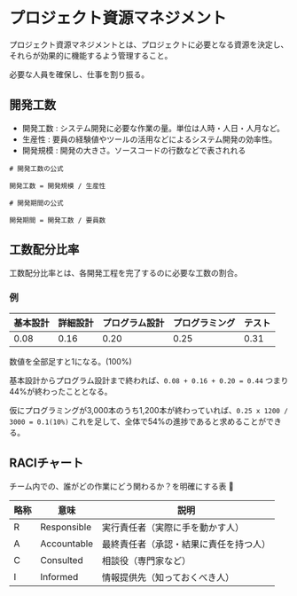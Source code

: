 # プロジェクト資源マネジメント

プロジェクト資源マネジメントとは、プロジェクトに必要となる資源を決定し、それらが効果的に機能するよう管理すること。

必要な人員を確保し、仕事を割り振る。

## 開発工数

- 開発工数 : システム開発に必要な作業の量。単位は人時・人日・人月など。
- 生産性 : 要員の経験値やツールの活用などによるシステム開発の効率性。
- 開発規模 : 開発の大きさ。ソースコードの行数などで表されれる

```
# 開発工数の公式

開発工数 = 開発規模 / 生産性
```

```
# 開発期間の公式

開発期間 = 開発工数 / 要員数
```

## 工数配分比率

工数配分比率とは、各開発工程を完了するのに必要な工数の割合。

### 例

| 基本設計 | 詳細設計 | プログラム設計 | プログラミング | テスト |
|----------|----------|----------------|----------------|--------|
| 0.08     | 0.16     | 0.20           | 0.25           | 0.31   |

数値を全部足すと1になる。(100%)

基本設計からプログラム設計まで終われば、`0.08 + 0.16 + 0.20 = 0.44` つまり44%が終わったこととなる。

仮にプログラミングが3,000本のうち1,200本が終わっていれば、`0.25 x 1200 / 3000 = 0.1(10%)` これを足して、全体で54%の進捗であると求めることができる。

## RACIチャート

チーム内での、誰がどの作業にどう関わるか？を明確にする表 :dog:

| 略称 | 意味        | 説明                                  |
|------|-------------|---------------------------------------|
| R    | Responsible | 実行責任者（実際に手を動かす人）      |
| A    | Accountable | 最終責任者（承認・結果に責任を持つ人）|
| C    | Consulted   | 相談役（専門家など）                  |
| I    | Informed    | 情報提供先（知っておくべき人）        |

